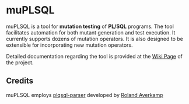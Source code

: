 # muPLSQL 

muPLSQL is a tool for **mutation testing** of **PL/SQL** programs. The tool facilitates automation for both mutant generation and test execution. 
It currently supports dozens of mutation operators. It is also designed to be extensible for incorporating new mutation operators.


Detailed documentation regarding the tool is provided at the [Wiki Page](https://github.com/arzutr/MuPLSQL/wiki) of the project.


## Credits

muPLSQL employs [plqsql-parser](https://github.com/raverkamp/plsql-parser) developed by [Roland Averkamp](https://github.com/raverkamp)
